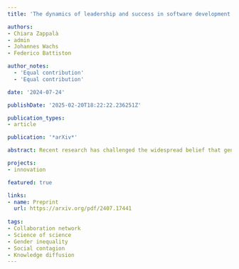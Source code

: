 ```yaml
---
title: 'The dynamics of leadership and success in software development teams'

authors:
- Chiara Zappalà
- admin
- Johannes Wachs
- Federico Battiston

author_notes:
  - 'Equal contribution'
  - 'Equal contribution'

date: '2024-07-24'

publishDate: '2025-02-20T18:22:22.236251Z'

publication_types:
- article

publication: '*arXiv*'

abstract: Recent research has challenged the widespread belief that gender inequities in academia would disappear simply by increasing the number of women. More complex causes might be at play, embodied in the networked structure of scientific collaborations. Here, we aim to understand the structural inequality between male and female scholars in the dissemination of scientific knowledge. We use a large-scale dataset of academic publications from the American Physical Society (APS) to build a time-varying network of collaborations from 1970 to 2020. We model knowledge dissemination as a contagion process in which scientists become informed based on the propagation of knowledge through their collaborators. We quantify the fairness of the system in terms of how women acquire and diffuse knowledge compared to men. Our results indicate that knowledge acquisition and diffusion are slower for women than expected. We find that the main determinant of women's disadvantage is the gap in the cumulative number of collaborators, highlighting how time creates structural disadvantages that contribute to marginalize women in physics. Our work sheds light on how the dynamics of scientific collaborations shape gender disparities in knowledge dissemination and calls for a deeper understanding on how to intervene to improve fairness and diversity in the scientific community.

projects: 
- innovation

featured: true

links:
- name: Preprint
  url: https://arxiv.org/pdf/2407.17441
  
tags:
- Collaboration network
- Science of science
- Gender inequality
- Social contagion
- Knowledge diffusion
---
```

